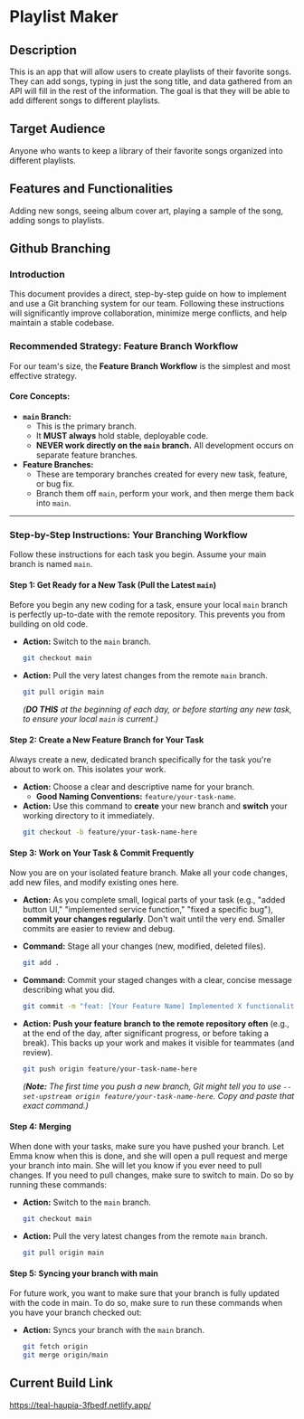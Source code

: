 # Playlist Maker
## Description
This is an app that will allow users to create playlists of their favorite songs. They can add songs, typing in just the song title, and data gathered from an API will fill in the rest of the information. The goal is that they will be able to add different songs to different playlists.
## Target Audience
Anyone who wants to keep a library of their favorite songs organized into different playlists.
## Features and Functionalities
Adding new songs, seeing album cover art, playing a sample of the song, adding songs to playlists.
## Github Branching

### Introduction

This document provides a direct, step-by-step guide on how to implement and use a Git branching system for our team. Following these instructions will significantly improve collaboration, minimize merge conflicts, and help maintain a stable codebase.

### Recommended Strategy: Feature Branch Workflow

For our team's size, the **Feature Branch Workflow** is the simplest and most effective strategy.

#### Core Concepts:

* **`main` Branch:**
    * This is the primary branch.
    * It **MUST always** hold stable, deployable code.
    * **NEVER work directly on the `main` branch.** All development occurs on separate feature branches.
* **Feature Branches:**
    * These are temporary branches created for every new task, feature, or bug fix.
    * Branch them off `main`, perform your work, and then merge them back into `main`.

---

### Step-by-Step Instructions: Your Branching Workflow

Follow these instructions for each task you begin. Assume your main branch is named `main`.

#### **Step 1: Get Ready for a New Task (Pull the Latest `main`)**

Before you begin any new coding for a task, ensure your local `main` branch is perfectly up-to-date with the remote repository. This prevents you from building on old code.

* **Action:** Switch to the `main` branch.
    ```bash
    git checkout main
    ```
* **Action:** Pull the very latest changes from the remote `main` branch.
    ```bash
    git pull origin main
    ```
    *(**DO THIS** at the beginning of each day, or before starting any new task, to ensure your local `main` is current.)*

#### **Step 2: Create a New Feature Branch for Your Task**

Always create a new, dedicated branch specifically for the task you're about to work on. This isolates your work.

* **Action:** Choose a clear and descriptive name for your branch.
    * **Good Naming Conventions:** `feature/your-task-name`.
* **Action:** Use this command to **create** your new branch and **switch** your working directory to it immediately.
    ```bash
    git checkout -b feature/your-task-name-here
    ```

#### **Step 3: Work on Your Task & Commit Frequently**

Now you are on your isolated feature branch. Make all your code changes, add new files, and modify existing ones here.

* **Action:** As you complete small, logical parts of your task (e.g., "added button UI," "implemented service function," "fixed a specific bug"), **commit your changes regularly**. Don't wait until the very end. Smaller commits are easier to review and debug.
* **Command:** Stage all your changes (new, modified, deleted files).
    ```bash
    git add .
    ```
* **Command:** Commit your staged changes with a clear, concise message describing what you did.
    ```bash
    git commit -m "feat: [Your Feature Name] Implemented X functionality"
    ```

* **Action:** **Push your feature branch to the remote repository often** (e.g., at the end of the day, after significant progress, or before taking a break). This backs up your work and makes it visible for teammates (and review).
    ```bash
    git push origin feature/your-task-name-here
    ```
    *(**Note:** The first time you push a new branch, Git might tell you to use `--set-upstream origin feature/your-task-name-here`. Copy and paste that exact command.)*

#### **Step 4: Merging**
When done with your tasks, make sure you have pushed your branch. Let Emma know when this is done, and she will open a pull request and merge your branch into main. She will let you know if you ever need to pull changes. If you need to pull changes, make sure to switch to main.
Do so by running these commands: 
* **Action:** Switch to the `main` branch.
    ```bash
    git checkout main
    ```
* **Action:** Pull the very latest changes from the remote `main` branch.
    ```bash
    git pull origin main
    ```

#### **Step 5: Syncing your branch with main**
For future work, you want to make sure that your branch is fully updated with the code in main. To do so, make sure to run these commands when you have your branch checked out:
* **Action:** Syncs your branch with the `main` branch.
    ```bash
    git fetch origin
    git merge origin/main
    ```

## Current Build Link
https://teal-haupia-3fbedf.netlify.app/